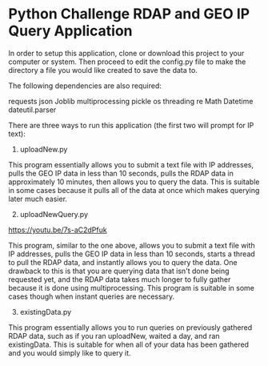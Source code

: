 # Python Challenge RDAP and GEO IP Query Application

In order to setup this application, clone or download this project to your computer or system.  Then proceed to edit the config.py file to make the directory a file you would like created to save the data to.

The following dependencies are also required:

requests
json
Joblib
multiprocessing
pickle
os
threading
re
Math
Datetime
dateutil.parser

There are three ways to run this application (the first two will prompt for IP text):

1) uploadNew.py

This program essentially allows you to submit a text file with IP addresses, pulls the GEO IP data in less than 10 seconds, pulls the RDAP data in approximately 10 minutes, then allows you to query the data.  This is suitable in some cases because it pulls all of the data at once which makes querying later much easier.

2) uploadNewQuery.py

https://youtu.be/7s-aC2dPfuk

This program, similar to the one above, allows you to submit a text file with IP addresses, pulls the GEO IP data in less than 10 seconds, starts a thread to pull the RDAP data, and instantly allows you to query the data.  One drawback to this is that you are querying data that isn't done being requested yet, and the RDAP data takes much longer to fully gather because it is done using multiprocessing.  This program is suitable in some cases though when instant queries are necessary.

3) existingData.py

This program essentially allows you to run queries on previously gathered RDAP data, such as if you ran uploadNew, waited a day, and ran existingData.  This is suitable for when all of your data has been gathered and you would simply like to query it.
